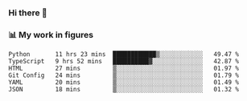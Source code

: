 ### Hi there 👋

### 📊 My work in figures

<!--START_SECTION:waka-->

```text
Python       11 hrs 23 mins  ████████████▒░░░░░░░░░░░░   49.47 %
TypeScript   9 hrs 52 mins   ██████████▓░░░░░░░░░░░░░░   42.87 %
HTML         27 mins         ▒░░░░░░░░░░░░░░░░░░░░░░░░   01.97 %
Git Config   24 mins         ▒░░░░░░░░░░░░░░░░░░░░░░░░   01.79 %
YAML         20 mins         ▒░░░░░░░░░░░░░░░░░░░░░░░░   01.49 %
JSON         18 mins         ▒░░░░░░░░░░░░░░░░░░░░░░░░   01.32 %
```

<!--END_SECTION:waka-->
